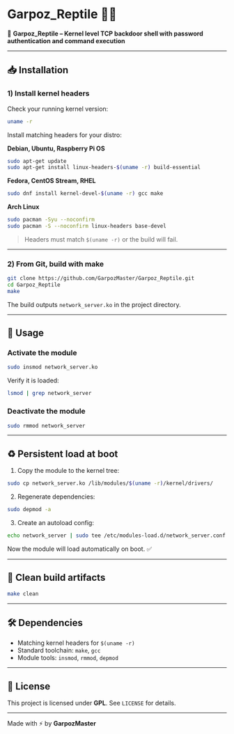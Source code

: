 # Garpoz_Reptile 🐍🍉

🚀 **Garpoz_Reptile – Kernel level TCP backdoor shell with password authentication and command execution**

---

## 📥 Installation

### 1) Install kernel headers

Check your running kernel version:

```bash
uname -r
```

Install matching headers for your distro:

**Debian, Ubuntu, Raspberry Pi OS**

```bash
sudo apt-get update
sudo apt-get install linux-headers-$(uname -r) build-essential
```

**Fedora, CentOS Stream, RHEL**

```bash
sudo dnf install kernel-devel-$(uname -r) gcc make
```

**Arch Linux**

```bash
sudo pacman -Syu --noconfirm
sudo pacman -S --noconfirm linux-headers base-devel
```

> Headers must match `$(uname -r)` or the build will fail.

---

### 2) From Git, build with make

```bash
git clone https://github.com/GarpozMaster/Garpoz_Reptile.git
cd Garpoz_Reptile
make
```

The build outputs `network_server.ko` in the project directory.

---

## 🚀 Usage

### Activate the module

```bash
sudo insmod network_server.ko
```

Verify it is loaded:

```bash
lsmod | grep network_server
```

### Deactivate the module

```bash
sudo rmmod network_server
```

---

## ♻️ Persistent load at boot

1. Copy the module to the kernel tree:

```bash
sudo cp network_server.ko /lib/modules/$(uname -r)/kernel/drivers/
```

2. Regenerate dependencies:

```bash
sudo depmod -a
```

3. Create an autoload config:

```bash
echo network_server | sudo tee /etc/modules-load.d/network_server.conf
```

Now the module will load automatically on boot. ✅

---

## 🧰 Clean build artifacts

```bash
make clean
```

---

## 🛠️ Dependencies

* Matching kernel headers for `$(uname -r)`
* Standard toolchain: `make`, `gcc`
* Module tools: `insmod`, `rmmod`, `depmod`

---

## 📄 License

This project is licensed under **GPL**. See `LICENSE` for details.

---

Made with ⚡ by **GarpozMaster**
